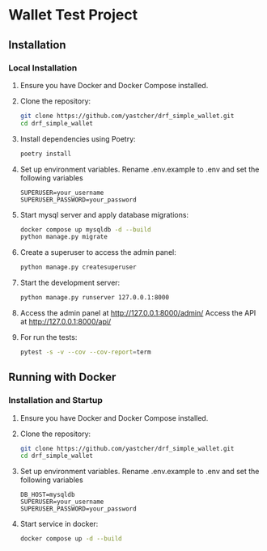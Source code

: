# Wallet Test Project

## Installation

### Local Installation

1. Ensure you have Docker and Docker Compose installed.

2. Clone the repository:
   ```bash
   git clone https://github.com/yastcher/drf_simple_wallet.git
   cd drf_simple_wallet
   ```

3. Install dependencies using Poetry:
   ```bash
   poetry install
   ```

4. Set up environment variables. Rename .env.example to .env and set the following variables
   ```env
   SUPERUSER=your_username
   SUPERUSER_PASSWORD=your_password
   ```
5. Start mysql server and apply database migrations:
   ```bash
   docker compose up mysqldb -d --build
   python manage.py migrate
   ```

6. Create a superuser to access the admin panel:
   ```bash
   python manage.py createsuperuser
   ```

7. Start the development server:
   ```bash
   python manage.py runserver 127.0.0.1:8000
   ```

8. Access the admin panel at http://127.0.0.1:8000/admin/
Access the API at http://127.0.0.1:8000/api/

9. For run the tests:
   ```bash
   pytest -s -v --cov --cov-report=term
   ```

## Running with Docker

### Installation and Startup
1. Ensure you have Docker and Docker Compose installed.

2. Clone the repository:
   ```bash
   git clone https://github.com/yastcher/drf_simple_wallet.git
   cd drf_simple_wallet
   ```

3. Set up environment variables. Rename .env.example to .env and set the following variables
   ```env
   DB_HOST=mysqldb
   SUPERUSER=your_username
   SUPERUSER_PASSWORD=your_password
   ```

4. Start service in docker:
   ```bash
   docker compose up -d --build
   ```
